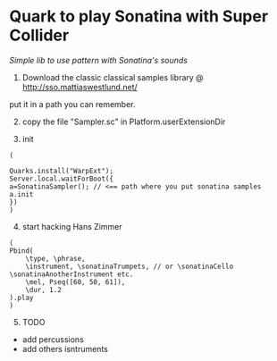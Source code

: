 Quark to play Sonatina with Super Collider
=====

_Simple lib to use pattern with Sonatina's sounds_


1. Download the classic classical samples library @
http://sso.mattiaswestlund.net/

put it in a path you can remember.

2. copy the file "Sampler.sc" in Platform.userExtensionDir

3. init

```
(

Quarks.install("WarpExt");
Server.local.waitForBoot({
a=SonatinaSampler(); // <== path where you put sonatina samples
a.init
})
)

```

4. start hacking Hans Zimmer

```
(
Pbind(
	\type, \phrase,
	\instrument, \sonatinaTrumpets, // or \sonatinaCello \sonatinaAnotherInstrument etc.
	\mel, Pseq([60, 50, 61]),
	\dur, 1.2
).play
)
```


5. TODO 

* add percussions
* add others isntruments